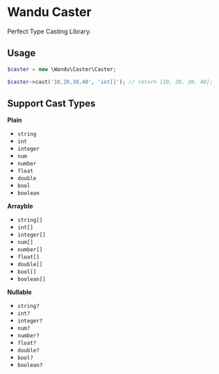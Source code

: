 Wandu Caster
===

Perfect Type Casting Library.

## Usage

```php
$caster = new \Wandu\Caster\Caster;

$caster->cast('10,20,30,40', 'int[]'); // return [10, 20, 30, 40];
```

## Support Cast Types

**Plain**

- `string`
- `int`
- `integer`
- `num`
- `number`
- `float`
- `double`
- `bool`
- `boolean`

**Arrayble**

- `string[]`
- `int[]`
- `integer[]`
- `num[]`
- `number[]`
- `float[]`
- `double[]`
- `bool[]`
- `boolean[]`

**Nullable**

- `string?`
- `int?`
- `integer?`
- `num?`
- `number?`
- `float?`
- `double?`
- `bool?`
- `boolean?`

